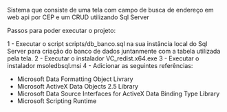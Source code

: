 Sistema que consiste de uma tela com campo de busca de endereço em web api por CEP e um CRUD utilizando Sql Server

Passos para poder executar o projeto:

1 - Executar o script scripts/db_banco.sql na sua instância local do Sql Server para criação do banco de dados juntanmente com a tabela utilizada pela tela.
2 - Executar o instalador VC_redist.x64.exe
3 - Executar o instalador msoledbsql.msi
4 - Adicionar as seguintes referências:

- Microsoft Data Formatting Object Livrary
- Microsoft ActiveX Data Objects 2.5 Library
- Microsoft Data Source Interfaces for ActiveX Data Binding Type Library
- Microsoft Scripting Runtime

